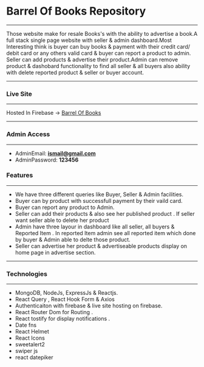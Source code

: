 # Barrel Of Books Repository

------------


Those website make for resale Books's with the ability to advertise a book.A full stack single page website with seller & admin dashboard.Most Interesting think is buyer can buy books & payment with their credit card/ debit card or any others valid card & buyer can report a product to admin. Seller can add products & advertise their product.Admin can remove product & dashobard functionality to find all seller & all buyers also ability with delete reported product & seller or buyer account.

------------



### Live Site 

------------
Hosted In Firebase -> [Barrel Of Books](https://barrel-of-books.web.app/ "Barrel Of Books")

------------
### Admin Access

------------

- AdminEmail:  **ismail@gmail.com**
- AdminPassword:  **123456**


### Features

------------
- We have three different queries like Buyer, Seller & Admin facilities.
- Buyer can by product with successfull payment by their vaild card.
- Buyer can report any product to Admin.
- Seller can add their products & also see her published product . If seller want seller able to delete her product
- Admin have three layour in dashboard like all seller, all buyers & Reported Item . In reported Item admin see all reported item which done by buyer & Admin able to delte those product.
-  Seller can advertise her product & advertiseable products display on home page in advertise section. 

------------

### Technologies

------------
- MongoDB,  NodeJs, ExpressJs & Reactjs.
- React Query , React Hook Form & Axios
-  Authenticaiton with firebase & live site hosting on firebase.
- React Router Dom for Routing .
- React tostify for display notifications .
- Date fns
- React Helmet
- React Icons
- sweetalert2
- swiper js
- react datepiker